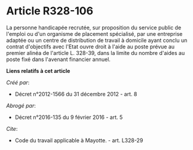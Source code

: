 # Article R328-106

La personne handicapée recrutée, sur proposition du service public de l'emploi ou d'un organisme de placement spécialisé, par
une entreprise adaptée ou un centre de distribution de travail à domicile ayant conclu un contrat d'objectifs avec l'Etat
ouvre droit à l'aide au poste prévue au premier alinéa de l'article L. 328-39, dans la limite du nombre d'aides au poste fixé
dans l'avenant financier annuel.

**Liens relatifs à cet article**

_Créé par_:

  - Décret n°2012-1566 du 31 décembre 2012 - art. 8

_Abrogé par_:

  - Décret n°2016-135 du 9 février 2016 - art. 5

_Cite_:

  - Code du travail applicable à Mayotte. - art. L328-29
